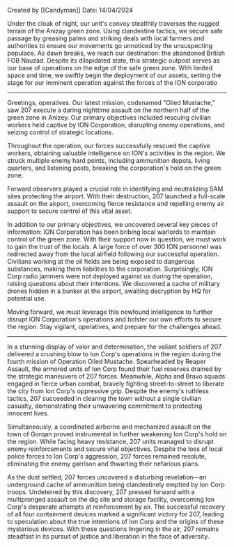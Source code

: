 Created by [[Candyman]]
Date: 14/04/2024


Under the cloak of night, our unit's convoy stealthily traverses the rugged terrain of the Anizay green zone. Using clandestine tactics, we secure safe passage by greasing palms and striking deals with local farmers and authorities to ensure our movements go unnoticed by the unsuspecting populace. As dawn breaks, we reach our destination: the abandoned British FOB Nauzad. Despite its dilapidated state, this strategic outpost serves as our base of operations on the edge of the safe green zone. With limited space and time, we swiftly begin the deployment of our assets, setting the stage for our imminent operation against the forces of the ION corporatio

-------------------

Greetings, operatives. Our latest mission, codenamed "Oiled Mustache," saw 207 execute a daring nighttime assault on the northern half of the green zone in Anizey. Our primary objectives included rescuing civilian workers held captive by ION Corporation, disrupting enemy operations, and seizing control of strategic locations.

Throughout the operation, our forces successfully rescued the captive workers, obtaining valuable intelligence on ION's activities in the region. We struck multiple enemy hard points, including ammunition depots, living quarters, and listening posts, breaking the corporation's hold on the green zone.

Forward observers played a crucial role in identifying and neutralizing SAM sites protecting the airport. With their destruction, 207 launched a full-scale assault on the airport, overcoming fierce resistance and repelling enemy air support to secure control of this vital asset.

In addition to our primary objectives, we uncovered several key pieces of information:
ION Corporation has been bribing local warlords to maintain control of the green zone. With their support now in question, we must work to gain the trust of the locals.
A large force of over 300 ION personnel was redirected away from the local airfield following our successful operation.
Civilians working at the oil fields are being exposed to dangerous substances, making them liabilities to the corporation.
Surprisingly, ION Corp radio jammers were not deployed against us during the operation, raising questions about their intentions.
We discovered a cache of military drones hidden in a bunker at the airport, awaiting decryption by HQ for potential use.

Moving forward, we must leverage this newfound intelligence to further disrupt ION Corporation's operations and bolster our own efforts to secure the region. Stay vigilant, operatives, and prepare for the challenges ahead.

--------------------

In a stunning display of valor and determination, the valiant soldiers of 207 delivered a crushing blow to Ion Corp's operations in the region during the fourth mission of Operation Oiled Mustache. Spearheaded by Reaper Assault, the armored units of Ion Corp found their fuel reserves drained by the strategic maneuvers of 207 forces. Meanwhile, Alpha and Bravo squads engaged in fierce urban combat, bravely fighting street-to-street to liberate the city from Ion Corp's oppressive grip. Despite the enemy's ruthless tactics, 207 succeeded in clearing the town without a single civilian casualty, demonstrating their unwavering commitment to protecting innocent lives.

Simultaneously, a coordinated airborne and mechanized assault on the town of Gorqan proved instrumental in further weakening Ion Corp's hold on the region. While facing heavy resistance, 207 units managed to disrupt enemy reinforcements and secure vital objectives. Despite the loss of local police forces to Ion Corp's aggression, 207 forces remained resolute, eliminating the enemy garrison and thwarting their nefarious plans.

As the dust settled, 207 forces uncovered a disturbing revelation—an underground cache of ammunition being clandestinely emptied by Ion Corp troops. Undeterred by this discovery, 207 pressed forward with a multipronged assault on the dig site and storage facility, overcoming Ion Corp's desperate attempts at reinforcement by air. The successful recovery of all four containment devices marked a significant victory for 207, leading to speculation about the true intentions of Ion Corp and the origins of these mysterious devices. With these questions lingering in the air, 207 remains steadfast in its pursuit of justice and liberation in the face of adversity.